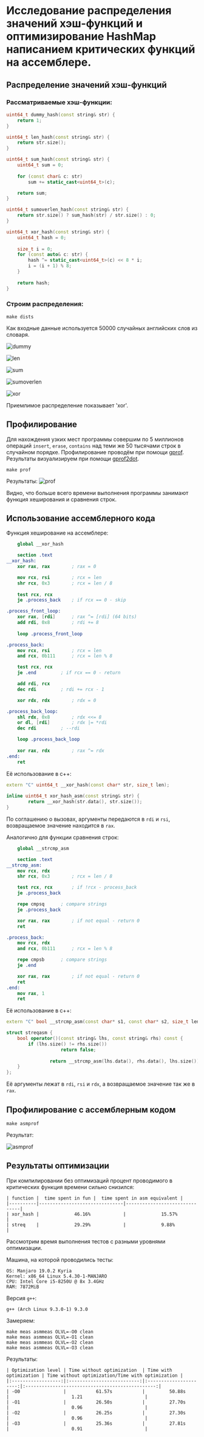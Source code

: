 # Исследование распределения значений хэш-функций и оптимизирование HashMap написанием критических функций на ассемблере.

## Распределение значений хэш-функций

### Рассматриваемые хэш-функции:

```cpp
uint64_t dummy_hash(const string& str) {
	return 1;
}
```

```cpp
uint64_t len_hash(const string& str) {
	return str.size();
}
```

```cpp
uint64_t sum_hash(const string& str) {
	uint64_t sum = 0;
	
	for (const char& c: str)
		sum += static_cast<uint64_t>(c);

	return sum;
}
```

```cpp
uint64_t sumoverlen_hash(const string& str) {
	return str.size() ? sum_hash(str) / str.size() : 0;
}
```

```cpp
uint64_t xor_hash(const string& str) {
	uint64_t hash = 0;
	
	size_t i = 0;
	for (const auto& c: str) {
		hash ^= static_cast<uint64_t>(c) << 8 * i;
		i = (i + 1) % 8;
	}
	
	return hash;
}
```

### Строим распределения: 

```shell
make dists
```
Как входные данные используется 50000 случайных английских слов из словаря.

![dummy](https://github.com/InversionSpaces/HashMap/blob/master/results/dists/dummy_dist.jpg "dummy")
 
![len](https://github.com/InversionSpaces/HashMap/blob/master/results/dists/len_dist.jpg "len")

![sum](https://github.com/InversionSpaces/HashMap/blob/master/results/dists/sum_dist.jpg "sum")

![sumoverlen](https://github.com/InversionSpaces/HashMap/blob/master/results/dists/sumoverlen_dist.jpg "sumoverlen")

![xor](https://github.com/InversionSpaces/HashMap/blob/master/results/dists/xor_dist.jpg "xor")

Приемлимое распределение показывает 'xor'.

## Профилирование

Для нахождения узких мест программы совершим по 5 миллионов операций `insert`, `erase`, `contains` над теми же 50 тысячами строк в случайном порядке. Профилирование проводём при помощи [gprof](https://sourceware.org/binutils/docs/gprof/). Результаты визуализируем при помощи [gprof2dot](https://github.com/jrfonseca/gprof2dot).

```shell
make prof
```

Результаты:
![prof](https://github.com/InversionSpaces/HashMap/blob/master/results/profs/prof.jpg)

Видно, что больше всего времени выполнения программы занимают функция хеширования и сравнения строк.

## Использование ассемблерного кода

Функция хеширование на ассемблере:
```nasm
	global __xor_hash

	section .text
__xor_hash:
	xor rax, rax 		; rax = 0

	mov rcx, rsi 		; rcx = len
	shr rcx, 0x3 		; rcx = len / 8
	
	test rcx, rcx
	je .process_back 	; if rcx == 0 - skip

.process_front_loop:
	xor rax, [rdi] 		; rax ^= [rdi] (64 bits)
	add rdi, 0x8 		; rdi += 8
	
	loop .process_front_loop

.process_back:
	mov rcx, rsi 		; rcx = len
	and rcx, 0b111 		; rcx = len % 8

	test rcx, rcx
	je .end 		; if rcx == 0 - return

	add rdi, rcx
	dec rdi 		; rdi += rcx - 1

	xor rdx, rdx 		; rdx = 0

.process_back_loop:
	shl rdx, 0x8 		; rdx <<= 8
	or dl, [rdi] 		; rdx |= *rdi
	dec rdi 		; --rdi

	loop .process_back_loop
	
	xor rax, rdx 		; rax ^= rdx
.end:
	ret
```

Её использование в c++:
```cpp
extern "C" uint64_t __xor_hash(const char* str, size_t len);
 
inline uint64_t xor_hash_asm(const string& str) {
        return __xor_hash(str.data(), str.size());
}
```

По соглашению о вызовах, аргументы передаются в `rdi` и `rsi`, возвращаемое значение находится в `rax`.

Аналогично для функции сравнения строк:

```nasm
	global __strcmp_asm

	section .text
__strcmp_asm:
	mov rcx, rdx
	shr rcx, 0x3 		; rcx = len / 8

	test rcx, rcx 		; if !rcx - process_back
	je .process_back

	repe cmpsq 		; compare strings
	je .process_back

	xor rax, rax 		; if not equal - return 0
	ret

.process_back:
	mov rcx, rdx      
	and rcx, 0b111 		; rcx = len % 8

	repe cmpsb 		; compare strings
	je .end

	xor rax, rax 		; if not equal - return 0
	ret
.end:
	mov rax, 1
	ret
```

Её использование в c++:

```cpp
extern "C" bool __strcmp_asm(const char* s1, const char* s2, size_t len);

struct streqasm {
	bool operator()(const string& lhs, const string& rhs) const {
		if (lhs.size() != rhs.size())
                	return false;
			
                return __strcmp_asm(lhs.data(), rhs.data(), lhs.size());
	}
};
```

Её аргументы лежат в `rdi`, `rsi` и `rdx`, а возвращаемое значение так же в `rax`.

## Профилирование с ассемблерным кодом

```shell
make asmprof
```

Результат:

![asmprof](https://github.com/InversionSpaces/HashMap/blob/master/results/profs/asmprof.jpg)

## Результаты оптимизации

При компилировании без оптимизаций процент проводимого в критических функция времени сильно снизился:

```
| function |  time spent in fun |  time spent in asm equivalent |
|----------|-------------------------------|-------------------------------|
| xor_hash |             46.16%            |             15.57%            |
| streq    |             29.29%            |             9.88%             |
```

Рассмотрим время выполнения тестов с разными уровнями оптимизации.

Машина, на которой проводились тесты:
```
OS: Manjaro 19.0.2 Kyria
Kernel: x86_64 Linux 5.4.30-1-MANJARO
CPU: Intel Core i5-8250U @ 8x 3.4GHz
RAM: 7872MiB
```

Версия `g++`:
```
g++ (Arch Linux 9.3.0-1) 9.3.0
```

Замеряем:

```shell
make meas asmmeas OLVL=-O0 clean
make meas asmmeas OLVL=-O1 clean
make meas asmmeas OLVL=-O2 clean
make meas asmmeas OLVL=-O3 clean
```

Результаты:

```
| Optimization level | Time without optimization  | Time with optimization | Time without optimization/Time with optimization |
|:------------------:|:--------------------------:|:----------------------:|:------------------------------------------------:|
| -O0                |           61.57s           |         50.88s         |                       1.21                       |
| -O1                |           26.50s           |         27.70s         |                       0.96                       |
| -O2                |           26.25s           |         27.30s         |                       0.96                       |
| -O3                |           25.36s           |         27.81s         |                       0.91                       |
```
